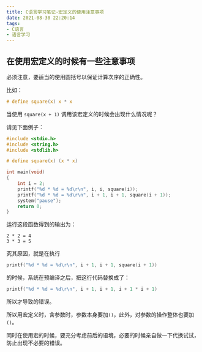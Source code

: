 ```yaml
---
title: C语言学习笔记-宏定义的使用注意事项
date: 2021-08-30 22:20:14
tags: 
- C语言
- 语言学习
---
```


## 在使用宏定义的时候有一些注意事项

必须注意，要适当的使用圆括号以保证计算次序的正确性。

比如：

```C
# define square(x) x * x
```

当使用 `square(x + 1)` 调用该宏定义的时候会出现什么情况呢？

<!-- more -->

请见下面例子：

```C
#include <stdio.h>
#include <string.h>
#include <stdlib.h>

# define square(x) (x * x)

int main(void) 
{
    int i = 2;
    printf("%d * %d = %d\r\n", i, i, square(i));
    printf("%d * %d = %d\r\n", i + 1, i + 1, square(i + 1));
    system("pause");
    return 0;
}
```

运行这段函数得到的输出为：

```
2 * 2 = 4
3 * 3 = 5
```

究其原因，就是在执行 

```C
printf("%d * %d = %d\r\n", i + 1, i + 1, square(i + 1))
```

的时候，系统在预编译之后，把这行代码替换成了：

```C
printf("%d * %d = %d\r\n", i + 1, i + 1, i + 1 * i + 1)
```

所以才导致的错误。

所以用宏定义时，含参数时，参数本身要加`()`，此外，对参数的操作整体也要加`()`。

同时在使用宏的时候，要充分考虑前后的语境，必要的时候亲自做一下代换试试，防止出现不必要的错误。
